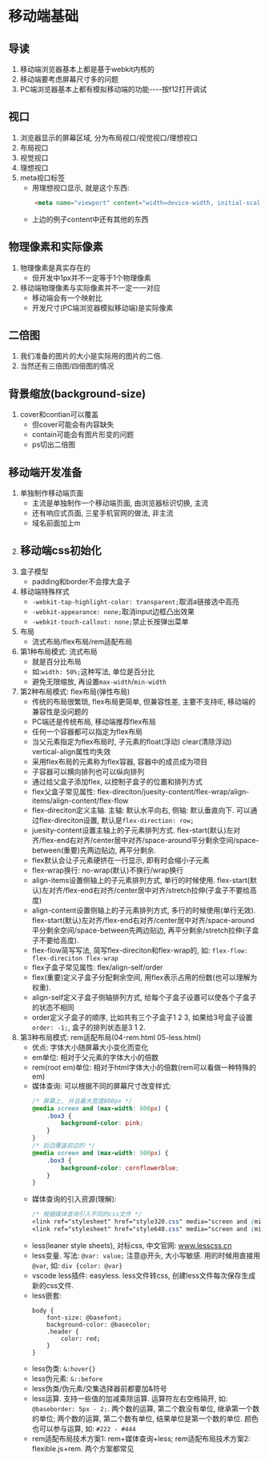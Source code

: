 # 移动端基础

## 导读
1. 移动端浏览器基本上都是基于webkit内核的
2. 移动端要考虑屏幕尺寸多的问题
3. PC端浏览器基本上都有模拟移动端的功能----按f12打开调试

## 视口
1. 浏览器显示的屏幕区域, 分为布局视口/视觉视口/理想视口
2. 布局视口
3. 视觉视口
4. 理想视口
5. meta视口标签
    - 用理想视口显示, 就是这个东西:
    ```html
        <meta name="viewport" content="width=device-width, initial-scale=1.0">
    ```
    - 上边的例子content中还有其他的东西

## 物理像素和实际像素
1. 物理像素是真实存在的
    - 但开发中1px并不一定等于1个物理像素
2. 移动端物理像素与实际像素并不一定一一对应
    - 移动端会有一个映射比
    - 开发尺寸(PC端浏览器模拟移动端)是实际像素

## 二倍图
1. 我们准备的图片的大小是实际用的图片的二倍.
2. 当然还有三倍图/四倍图的情况

## 背景缩放(background-size)
1. cover和contian可以覆盖
    - 但cover可能会有内容缺失
    - contain可能会有图片形变的问题
    - ps切出二倍图

## 移动端开发准备
1. 单独制作移动端页面
    - 主流是单独制作一个移动端页面, 由浏览器标识切换, 主流
    - 还有响应式页面, 三星手机官网的做法, 非主流
    - 域名前面加上m
2. 移动端css初始化
    - 
3. 盒子模型
    - padding和border不会撑大盒子
4. 移动端特殊样式
    - `-webkit-tap-highlight-color: transparent;`取消a链接选中高亮
    - `-webkit-appearance: none;`取消input边框凸出效果
    - `-webkit-touch-callout: none;`禁止长按弹出菜单
5. 布局
    - 流式布局/flex布局/rem适配布局
6. 第1种布局模式: 流式布局
    - 就是百分比布局
    - 如:`width: 50%;`这种写法, 单位是百分比
    - 避免无限缩放, 再设置`max-width`/`min-width`
7. 第2种布局模式: flex布局(弹性布局)
    - 传统的布局很繁琐, flex布局更简单, 但兼容性差, 主要不支持IE, 移动端的兼容性是没问题的
    - PC端还是传统布局, 移动端推荐flex布局
    - 任何一个容器都可以指定为flex布局
    - 当父元素指定为flex布局时, 子元素的float(浮动) clear(清除浮动) vertical-align属性均失效
    - 采用flex布局的元素称为flex容器, 容器中的成员成为项目
    - 子容器可以横向排列也可以纵向排列
    - 通过给父盒子添加flex, 以控制子盒子的位置和排列方式
    - flex父盒子常见属性: flex-direciton/juesity-content/flex-wrap/align-items/align-content/flex-flow
    - flex-direciton定义主轴. 主轴: 默认水平向右, 侧轴: 默认垂直向下. 可以通过flex-direciton设置, 默认是`flex-direction: row;`
    - juesity-content设置主轴上的子元素排列方式. flex-start(默认)左对齐/flex-end右对齐/center居中对齐/space-around平分剩余空间/space-between(重要)先两边贴边, 再平分剩余. 
    - flex默认会让子元素硬挤在一行显示, 即有时会缩小子元素
    - flex-wrap换行: no-wrap(默认)不换行/wrap换行
    - align-items设置侧轴上的子元素排列方式, 单行的时候使用. flex-start(默认)左对齐/flex-end右对齐/center居中对齐/stretch拉伸(子盒子不要给高度) 
    - align-content设置侧轴上的子元素排列方式, 多行的时候使用(单行无效). flex-start(默认)左对齐/flex-end右对齐/center居中对齐/space-around平分剩余空间/space-between先两边贴边, 再平分剩余/stretch拉伸(子盒子不要给高度).
    - flex-flow简写写法, 简写flex-direciton和flex-wrap的, 如: `flex-flow: flex-direciton flex-wrap`
    - flex子盒子常见属性: flex/align-self/order
    - flex(重要)定义子盒子分配剩余空间, 用flex表示占用的份数(也可以理解为权重).
    - align-self定义子盒子侧轴排列方式, 给每个子盒子设置可以使各个子盒子的状态不相同
    - order定义子盒子的顺序, 比如共有三个子盒子1 2 3, 如果给3号盒子设置`order: -1;`, 盒子的排列状态是3 1 2. 
8. 第3种布局模式: rem适配布局(04-rem.html 05-less.html)
    - 优点: 字体大小随屏幕大小变化而变化
    - em单位: 相对于父元素的字体大小的倍数
    - rem(root em)单位: 相对于html字体大小的倍数(rem可以看做一种特殊的em)
    - 媒体查询: 可以根据不同的屏幕尺寸改变样式:
        ```css
        /* 屏幕上, 并且最大宽度800px */
        @media screen and (max-width: 800px) {
            .box3 {
                background-color: pink;
            }
        }
        /* 后边覆盖前边的 */
        @media screen and (max-width: 500px) {
            .box3 {
                background-color: cornflowerblue;
            }
        }
        ```
    - 媒体查询的引入资源(理解): 
        ```css
        /* 根据媒体查询引入不同的css文件 */
        <link ref="stylesheet" href="style320.css" media="screen and (min-width: 320px)">
        <link ref="stylesheet" href="style640.css" media="screen and (min-width: 640px)">
        ```
    - less(leaner style sheets), 对标css, 中文官网: www.lesscss.cn
    - less变量. 写法: `@var: value;` 注意@开头, 大小写敏感. 用的时候用直接用`@var`, 如: `div {color: @var}` 
    - vscode less插件: easyless. less文件转css, 创建less文件每次保存生成新的css文件. 
    - less嵌套: 
        ```less
        body {
            font-size: @basefont;
            background-color: @basecolor;
            .header {
                color: red;
            }
        }
        ```
    - less伪类: `&:hover{}`
    - less伪元素: `&::before`
    - less伪类/伪元素/交集选择器前都要加&符号
    - less运算. 支持一些值的加减乘除运算. 运算符左右空格隔开, 如: `@baseborder: 5px - 2;`. 两个数的运算, 第二个数没有单位, 继承第一个数的单位; 两个数的运算, 第二个数有单位, 结果单位是第一个数的单位. 颜色也可以参与运算, 如: `#222 - #444`
    - rem适配布局技术方案1: rem+媒体查询+less; rem适配布局技术方案2: flexible.js+rem. 两个方案都常见




















